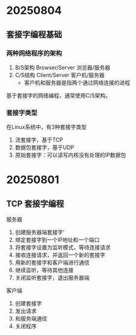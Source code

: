 # 20250804

## 套接字编程基础

### 两种网络程序的架构



1. B/S架构 Browser/Server 浏览器/服务器
2. C/S结构 Client/Server 客户机/服务器
   - 客户机和服务器是指两个通过网络连接的进程



基于套接字的网络编程，通常使用C/S架构。



### 套接字类型

在Linux系统中，有3种套接字类型

1. 流套接字，基于TCP
2. 数据包套接字，基于UDP
3. 原始套接字：可以读写内核没有处理的IP数据包





# 20250801

## TCP 套接字编程

服务器

1. 创建服务器端套接字‘
2. 绑定套接字到一个IP地址和一个端口
3. 将套接字设置为监听模式，等待连接请求
4. 接收连接请求，并返回一个新的套接字
5. 用新的套接字和客户端进行通信
6. 继续监听，等待其他连接
7. 关闭监听套接字，退出服务器端



客户端

1. 创建套接字
2. 发出请求
3. 和服务端通信
4. 关闭程序





